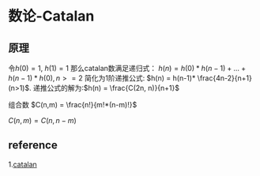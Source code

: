  
 
 
# 数论-Catalan

## 原理
令$h(0) = 1$, $h(1) = 1$ 
那么catalan数满足递归式：
$h(n) = h(0)*h(n-1) + ... + h(n-1)*h(0), n>=2$
简化为1阶递推公式:
$h(n) = h(n-1)* \frac{4n-2}{n+1}(n>1)$.
递推公式的解为:$h(n) = \frac{C(2n, n)}{n+1}$

组合数
$C(n,m) = \frac{n!}{m!*(n-m)!}$

$C(n,m) = C(n, n-m)$

## reference
1.[catalan](https://www.cnblogs.com/slp0622/p/9141936.html)
